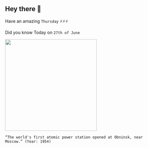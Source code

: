 ## Hey there 👋
Have an amazing `Thursday` ⚡⚡⚡

Did you know Today on `27th of June`
 
 [<img src="https://i.pinimg.com/originals/fd/cc/df/fdccdfe87488e78cd7b4971109b1415a.png" width="300" />](http://www.energyglobalnews.com/1954-obninsk-nuclear-plant-produces-worlds-first-commercial-electricity/#:~:text=On%20June%2026%2C%201954%2C%20at,100%20km%20southwest%20of%20Moscow.) 
 ```
“The world's first atomic power station opened at Obninsk, near Moscow.” (Year: 1954)
```
